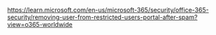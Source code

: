 https://learn.microsoft.com/en-us/microsoft-365/security/office-365-security/removing-user-from-restricted-users-portal-after-spam?view=o365-worldwide

